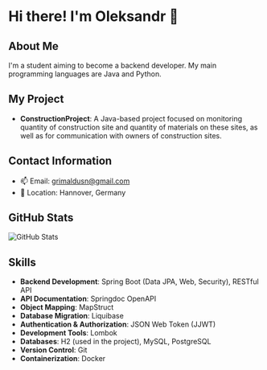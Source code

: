 # Hi there! I'm Oleksandr 👋

## About Me
I'm a student aiming to become a backend developer. My main programming languages are Java and Python.

## My Project
- **ConstructionProject**: A Java-based project focused on monitoring quantity of construction site and quantity of materials on these sites, as well as for communication with owners of construction sites.

## Contact Information
- 📫 Email: grimaldusn@gmail.com
- 📍 Location: Hannover, Germany

## GitHub Stats
![GitHub Stats](https://github-readme-stats.vercel.app/api?username=GrimaldusN&show_icons=true&theme=radical)

## Skills

- **Backend Development**: Spring Boot (Data JPA, Web, Security), RESTful API  
- **API Documentation**: Springdoc OpenAPI  
- **Object Mapping**: MapStruct  
- **Database Migration**: Liquibase  
- **Authentication & Authorization**: JSON Web Token (JJWT)  
- **Development Tools**: Lombok  
- **Databases**: H2 (used in the project), MySQL, PostgreSQL  
- **Version Control**: Git  
- **Containerization**: Docker  
